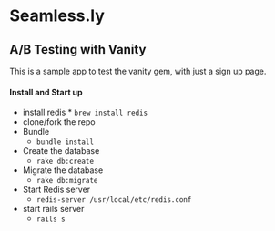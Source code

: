 # Seamless.ly

## A/B Testing with Vanity

This is a sample app to test the vanity gem, with just a sign up page.


#### Install and Start up
  *  install redis
    * ```` brew install redis ````
  * clone/fork the repo
  * Bundle
    * ```` bundle install ````
  * Create the database
    * ```` rake db:create ````
  * Migrate the database
    * ```` rake db:migrate ````
  * Start Redis server
    * ```` redis-server /usr/local/etc/redis.conf ````
  * start rails server
    * ```` rails s ````
